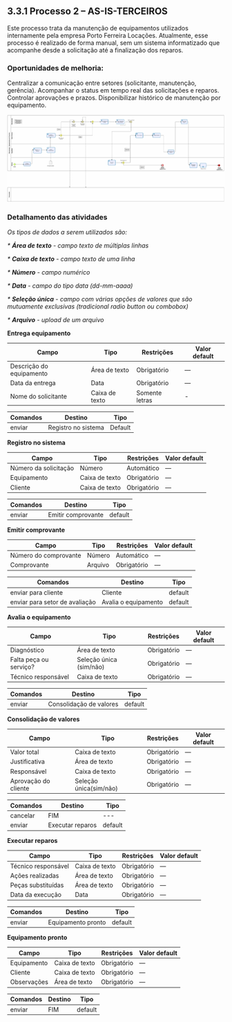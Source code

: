 ## 3.3.1 Processo 2 – AS-IS-TERCEIROS

Este processo trata da manutenção de equipamentos utilizados internamente pela empresa Porto Ferreira Locações. Atualmente, esse processo é realizado de forma manual, sem um sistema informatizado que acompanhe desde a solicitação até a finalização dos reparos.

### Oportunidades de melhoria:

Centralizar a comunicação entre setores (solicitante, manutenção, gerência).
Acompanhar o status em tempo real das solicitações e reparos.
Controlar aprovações e prazos.
Disponibilizar histórico de manutenção por equipamento.
 
![Exemplo de um Modelo BPMN do PROCESSO 1](../images/as-is-terceiros-atualizado.png "Modelo BPMN do AS-IS-TERCEIROS.")

### Detalhamento das atividades

_Os tipos de dados a serem utilizados são:_

_* **Área de texto** - campo texto de múltiplas linhas_

_* **Caixa de texto** - campo texto de uma linha_

_* **Número** - campo numérico_

_* **Data** - campo do tipo data (dd-mm-aaaa)_

_* **Seleção única** - campo com várias opções de valores que são mutuamente exclusivas (tradicional radio button ou combobox)_

_* **Arquivo** - upload de um arquivo_



**Entrega equipamento**

| **Campo**       | **Tipo**         | **Restrições** | **Valor default** |
| ---             | ---              | ---            | ---               |
| Descrição do equipamento | Área de texto  |   Obrigatório             |        —           |
| Data da entrega | 	Data  |   Obrigatório             |        —           |
| Nome do solicitante | Caixa de texto  |  	Somente letras           |        -         |


| **Comandos**         |  **Destino**                   | **Tipo** |
| ---                  | ---                            | ---               |
| enviar | Registro no sistema | Default |




**Registro no sistema**

| **Campo**       | **Tipo**         | **Restrições** | **Valor default** |
| ---             | ---              | ---            | ---               |
| Número da solicitação | 	Número  |        	Automático        |          —        |
|         Equipamento       |           Caixa de texto       |      	Obrigatório      |        —           |
|         Cliente       |           Caixa de texto       |      	Obrigatório      |        —           |

| **Comandos**         |  **Destino**                   | **Tipo**          |
| ---                  | ---                            | ---               |
| enviar | Emitir comprovante  | default | 




**Emitir comprovante**

| **Campo**       | **Tipo**         | **Restrições** | **Valor default** |
| ---             | ---              | ---            | ---               |
| Número do comprovante | 	Número  |        	Automático        |          —        |
|         Comprovante       |           Arquivo       |      	Obrigatório      |        —           |

| **Comandos**         |  **Destino**                   | **Tipo**          |
| ---                  | ---                            | ---               |
| enviar para cliente| Cliente  | default | 
| enviar para setor de avaliação| Avalia o equipamento  | default | 




**Avalia o equipamento**

| **Campo**       | **Tipo**         | **Restrições** | **Valor default** |
| ---             | ---              | ---            | ---               |
|         Diagnóstico       |           Área de texto       |      	Obrigatório      |        —           |
|         Falta peça ou serviço?       |           Seleção única (sim/não)       |      	Obrigatório      |        —           |
|         Técnico responsável      |           Caixa de texto       |      	Obrigatório      |        —           |

| **Comandos**         |  **Destino**                   | **Tipo**          |
| ---                  | ---                            | ---               |
| enviar | Consolidação de valores  | default |




**Consolidação de valores**

| **Campo**       | **Tipo**         | **Restrições** | **Valor default** |
| ---             | ---              | ---            | ---               |
|         Valor total       |           Caixa de texto       |      	Obrigatório      |        —           |
|         Justificativa       |          Área de texto      |      	Obrigatório      |        —           |
|         Responsável      |           Caixa de texto       |      	Obrigatório      |        —           |
|         Aprovação do cliente      |           Seleção única(sim/não)       |      	Obrigatório      |        —           |

| **Comandos**         |  **Destino**                   | **Tipo**          |
| ---                  | ---                            | ---               |
| cancelar                | FIM                           | ---               |
| enviar | Executar reparos  | default |




**Executar reparos**

| **Campo**       | **Tipo**         | **Restrições** | **Valor default** |
| ---             | ---              | ---            | ---               |
|         Técnico responsável      |           Caixa de texto       |      	Obrigatório      |        —           |
|         Ações realizadas      |          Área de texto     |      	Obrigatório      |        —           |
|         Peças substituídas      |           Área de texto       |      	Obrigatório      |        —           |
|         Data da execução    |          Data       |      	Obrigatório      |        —           |

| **Comandos**         |  **Destino**                   | **Tipo**          |
| ---                  | ---                            | ---               |
| enviar | Equipamento pronto  | default |




**Equipamento pronto**

| **Campo**       | **Tipo**         | **Restrições** | **Valor default** |
| ---             | ---              | ---            | ---               |
|         Equipamento     |           Caixa de texto       |      	Obrigatório      |        —           |
|         Cliente      |           Caixa de texto       |      	Obrigatório      |        —           |
|         Observações    |          Área de texto     |      	Obrigatório      |        —           |

| **Comandos**         |  **Destino**                   | **Tipo**          |
| ---                  | ---                            | ---               |
| enviar | FIM  | default |

